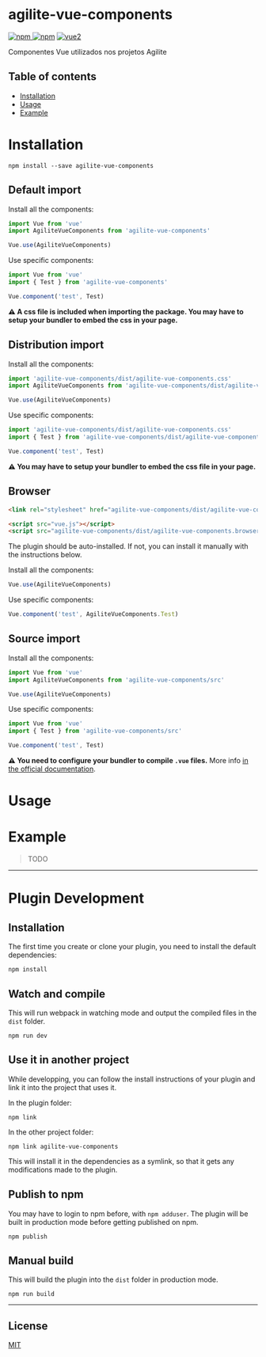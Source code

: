 # agilite-vue-components

[![npm](https://img.shields.io/npm/v/agilite-vue-components.svg) ![npm](https://img.shields.io/npm/dm/agilite-vue-components.svg)](https://www.npmjs.com/package/agilite-vue-components)
[![vue2](https://img.shields.io/badge/vue-2.x-brightgreen.svg)](https://vuejs.org/)

Componentes Vue utilizados nos projetos Agilite

## Table of contents

- [Installation](#installation)
- [Usage](#usage)
- [Example](#example)

# Installation

```
npm install --save agilite-vue-components
```

## Default import

Install all the components:

```javascript
import Vue from 'vue'
import AgiliteVueComponents from 'agilite-vue-components'

Vue.use(AgiliteVueComponents)
```

Use specific components:

```javascript
import Vue from 'vue'
import { Test } from 'agilite-vue-components'

Vue.component('test', Test)
```

**⚠️ A css file is included when importing the package. You may have to setup your bundler to embed the css in your page.**

## Distribution import

Install all the components:

```javascript
import 'agilite-vue-components/dist/agilite-vue-components.css'
import AgiliteVueComponents from 'agilite-vue-components/dist/agilite-vue-components.common'

Vue.use(AgiliteVueComponents)
```

Use specific components:

```javascript
import 'agilite-vue-components/dist/agilite-vue-components.css'
import { Test } from 'agilite-vue-components/dist/agilite-vue-components.common'

Vue.component('test', Test)
```

**⚠️ You may have to setup your bundler to embed the css file in your page.**

## Browser

```html
<link rel="stylesheet" href="agilite-vue-components/dist/agilite-vue-components.css"/>

<script src="vue.js"></script>
<script src="agilite-vue-components/dist/agilite-vue-components.browser.js"></script>
```

The plugin should be auto-installed. If not, you can install it manually with the instructions below.

Install all the components:

```javascript
Vue.use(AgiliteVueComponents)
```

Use specific components:

```javascript
Vue.component('test', AgiliteVueComponents.Test)
```

## Source import

Install all the components:

```javascript
import Vue from 'vue'
import AgiliteVueComponents from 'agilite-vue-components/src'

Vue.use(AgiliteVueComponents)
```

Use specific components:

```javascript
import Vue from 'vue'
import { Test } from 'agilite-vue-components/src'

Vue.component('test', Test)
```

**⚠️ You need to configure your bundler to compile `.vue` files.** More info [in the official documentation](https://vuejs.org/v2/guide/single-file-components.html).

# Usage

# Example

> TODO

---

# Plugin Development

## Installation

The first time you create or clone your plugin, you need to install the default dependencies:

```
npm install
```

## Watch and compile

This will run webpack in watching mode and output the compiled files in the `dist` folder.

```
npm run dev
```

## Use it in another project

While developping, you can follow the install instructions of your plugin and link it into the project that uses it.

In the plugin folder:

```
npm link
```

In the other project folder:

```
npm link agilite-vue-components
```

This will install it in the dependencies as a symlink, so that it gets any modifications made to the plugin.

## Publish to npm

You may have to login to npm before, with `npm adduser`. The plugin will be built in production mode before getting published on npm.

```
npm publish
```

## Manual build

This will build the plugin into the `dist` folder in production mode.

```
npm run build
```

---

## License

[MIT](http://opensource.org/licenses/MIT)
